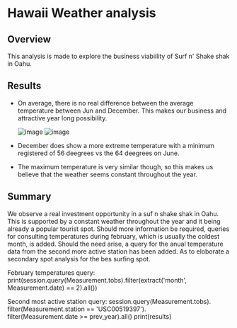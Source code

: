 # Hawaii Weather analysis

## Overview

This analysis is made to explore the business viabiility of Surf n' Shake shak in Oahu.

## Results

  - On average, there is no real difference between the average temperature between Jun and December. This makes our business and attractive year long possibility.
    
    ![image](https://user-images.githubusercontent.com/101848882/172084360-3b1bb500-f542-48ff-b136-224defd02aa5.png)    ![image](https://user-images.githubusercontent.com/101848882/172084385-ea22b0be-6727-48cd-bf7d-97f5d604ba79.png)

  - December does show a more extreme temperature with a minimum registered of 56 deegrees vs the 64 deegrees on June.


  - The maximum temperature is very similar though, so this makes us believe that the weather seems constant throughout the year.

## Summary

We observe a real investment opportunity in a suf n shake shak in Oahu. This is supported by a constant weather throughout the year and it being already a popular tourist spot. Should more information be required, queries for consulting temperatures during february, which is usually the coldest month, is added. Should the need arise, a query for the anual temperature data from the second more active station has been added. As to eloborate a secondary spot analysis for the bes surfing spot.

February temperatures query:
print(session.query(Measurement.tobs).filter(extract('month', Measurement.date) == 2).all())

Second most active station query:
session.query(Measurement.tobs).\
filter(Measurement.station == 'USC00519397').\
filter(Measurement.date >= prev_year).all()
print(results)
